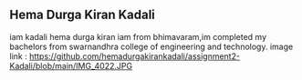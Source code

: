 ## Hema Durga Kiran Kadali
iam kadali hema durga kiran iam from bhimavaram,im completed my bachelors from swarnandhra college of engineering and technology.
image link : https://github.com/hemadurgakirankadali/assignment2-Kadali/blob/main/IMG_4022.JPG